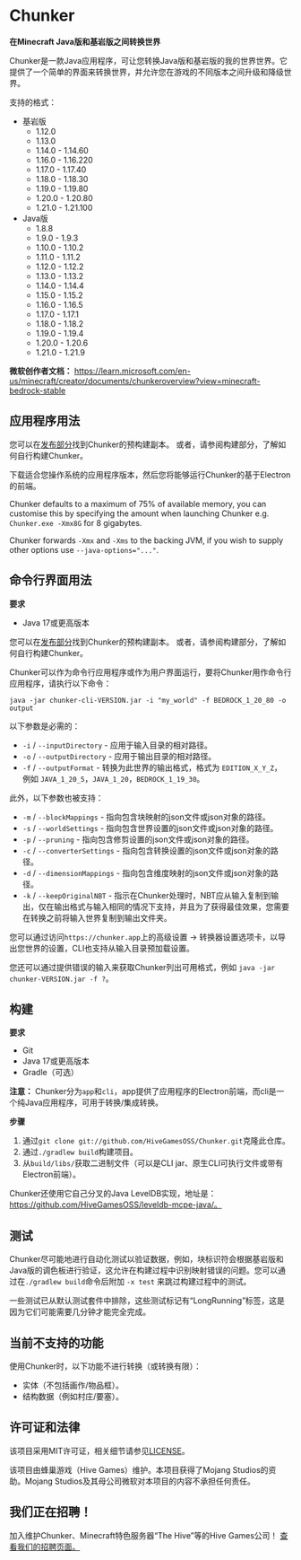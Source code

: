 # Chunker

**在Minecraft Java版和基岩版之间转换世界**

Chunker是一款Java应用程序，可让您转换Java版和基岩版的我的世界世界。它提供了一个简单的界面来转换世界，并允许您在游戏的不同版本之间升级和降级世界。

支持的格式：

- 基岩版
    - 1.12.0
    - 1.13.0
    - 1.14.0 - 1.14.60
    - 1.16.0 - 1.16.220
    - 1.17.0 - 1.17.40
    - 1.18.0 - 1.18.30
    - 1.19.0 - 1.19.80
    - 1.20.0 - 1.20.80
    - 1.21.0 - 1.21.100
- Java版
    - 1.8.8
    - 1.9.0 - 1.9.3
    - 1.10.0 - 1.10.2
    - 1.11.0 - 1.11.2
    - 1.12.0 - 1.12.2
    - 1.13.0 - 1.13.2
    - 1.14.0 - 1.14.4
    - 1.15.0 - 1.15.2
    - 1.16.0 - 1.16.5
    - 1.17.0 - 1.17.1
    - 1.18.0 - 1.18.2
    - 1.19.0 - 1.19.4
    - 1.20.0 - 1.20.6
    - 1.21.0 - 1.21.9

**微软创作者文档：**
https://learn.microsoft.com/en-us/minecraft/creator/documents/chunkeroverview?view=minecraft-bedrock-stable

应用程序用法
--------

您可以在[发布部分](https://github.com/HiveGamesOSS/Chunker/releases)找到Chunker的预构建副本。
或者，请参阅构建部分，了解如何自行构建Chunker。

下载适合您操作系统的应用程序版本，然后您将能够运行Chunker的基于Electron的前端。

Chunker defaults to a maximum of 75% of available memory, you can customise this by specifying the amount when launching
Chunker e.g. `Chunker.exe -Xmx8G` for 8 gigabytes.

Chunker forwards `-Xmx` and `-Xms` to the backing JVM, if you wish to supply other options use `--java-options="..."`.

命令行界面用法
--------

**要求**

- Java 17或更高版本

您可以在[发布部分](https://github.com/HiveGamesOSS/Chunker/releases)找到Chunker的预构建副本。
或者，请参阅构建部分，了解如何自行构建Chunker。

Chunker可以作为命令行应用程序或作为用户界面运行，要将Chunker用作命令行应用程序，请执行以下命令：

`java -jar chunker-cli-VERSION.jar -i "my_world" -f BEDROCK_1_20_80 -o output`

以下参数是必需的：

- `-i` / `--inputDirectory` - 应用于输入目录的相对路径。
- `-o` / `--outputDirectory` - 应用于输出目录的相对路径。
- `-f` / `--outputFormat` - 转换为此世界的输出格式，格式为 `EDITION_X_Y_Z`，
  例如 `JAVA_1_20_5`，`JAVA_1_20`，`BEDROCK_1_19_30`。

此外，以下参数也被支持：

- `-m` / `--blockMappings` - 指向包含块映射的json文件或json对象的路径。
- `-s` / `--worldSettings` - 指向包含世界设置的json文件或json对象的路径。
- `-p` / `--pruning` - 指向包含修剪设置的json文件或json对象的路径。
- `-c` / `--converterSettings` - 指向包含转换设置的json文件或json对象的路径。
- `-d` / `--dimensionMappings` - 指向包含维度映射的json文件或json对象的路径。
- `-k` / `--keepOriginalNBT` - 指示在Chunker处理时，NBT应从输入复制到输出，仅在输出格式与输入相同的情况下支持，并且为了获得最佳效果，您需要在转换之前将输入世界复制到输出文件夹。

您可以通过访问`https://chunker.app`上的高级设置 -> 转换器设置选项卡，以导出您世界的设置，CLI也支持从输入目录预加载设置。

您还可以通过提供错误的输入来获取Chunker列出可用格式，例如 `java -jar chunker-VERSION.jar -f ?`。

构建
--------

**要求**

- Git
- Java 17或更高版本
- Gradle（可选）

**注意：** Chunker分为`app`和`cli`，app提供了应用程序的Electron前端，而cli是一个纯Java应用程序，可用于转换/集成转换。

**步骤**

1. 通过`git clone git://github.com/HiveGamesOSS/Chunker.git`克隆此仓库。
2. 通过`./gradlew build`构建项目。
3. 从`build/libs/`获取二进制文件（可以是CLI jar、原生CLI可执行文件或带有Electron前端）。

Chunker还使用它自己分叉的Java LevelDB实现，地址是：https://github.com/HiveGamesOSS/leveldb-mcpe-java/。

测试
--------

Chunker尽可能地进行自动化测试以验证数据，例如，块标识符会根据基岩版和Java版的调色板进行验证，这允许在构建过程中识别映射错误的问题。您可以通过在`./gradlew build`命令后附加 `-x test` 来跳过构建过程中的测试。

一些测试已从默认测试套件中排除，这些测试标记有“LongRunning”标签，这是因为它们可能需要几分钟才能完全完成。

当前不支持的功能
--------
使用Chunker时，以下功能不进行转换（或转换有限）：

- 实体（不包括画作/物品框）。
- 结构数据（例如村庄/要塞）。

许可证和法律
--------

该项目采用MIT许可证，相关细节请参见[LICENSE](LICENSE)。

该项目由蜂巢游戏（Hive Games）维护。本项目获得了Mojang Studios的资助。Mojang Studios及其母公司微软对本项目的内容不承担任何责任。

我们正在招聘！
--------

加入维护Chunker、Minecraft特色服务器“The Hive”等的Hive Games公司！
[查看我们的招聘页面。](https://jobs.playhive.com/software-engineer-java-186860/)
